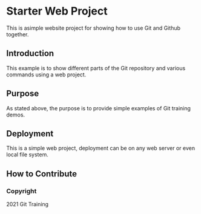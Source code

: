 # Starter Web Project

This is asimple website project for showing how to use Git and Github together.

## Introduction

This example is to show different parts of the Git repository and various commands using a web project.

## Purpose

As stated above, the purpose is to provide simple examples of Git training demos.

## Deployment

This is a simple web project, deployment can be on any web server or even local file system.

## How to Contribute

### Copyright
2021 Git Training
